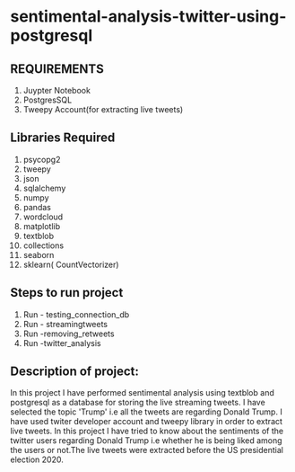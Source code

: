 # sentimental-analysis-twitter-using-postgresql


## REQUIREMENTS

1. Juypter Notebook
2. PostgresSQL
3. Tweepy Account(for extracting live tweets)

## Libraries Required

1. psycopg2
2. tweepy
3. json
4. sqlalchemy 
5. numpy
6. pandas
7. wordcloud
8. matplotlib
9. textblob
10. collections
11. seaborn
12. sklearn( CountVectorizer)

## Steps to run project

 1. Run - testing_connection_db
 2. Run - streamingtweets
 3. Run -removing_retweets
 4. Run -twitter_analysis

## Description of project:

In this project I have performed sentimental analysis using textblob and postgresql as a database for storing the live streaming tweets.
I have selected the topic 'Trump' i.e all the tweets are regarding Donald Trump. I have used twiter developer account and tweepy library in order to extract live tweets.
In this project I have tried to know about the sentiments of the twitter users regarding Donald Trump i.e whether he is being liked among the users or not.The live tweets were extracted before the US presidential election 2020.  






